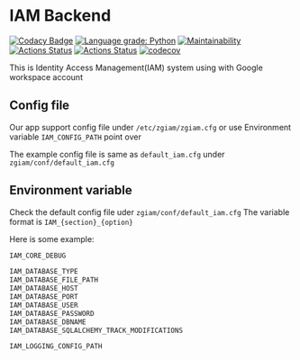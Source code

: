 # IAM Backend

[![Codacy Badge](https://app.codacy.com/project/badge/Grade/40c7e61928a844ff857374bce18dee5d)](https://www.codacy.com/gh/zgzgorg/iam-backend/dashboard?utm_source=github.com&amp;utm_medium=referral&amp;utm_content=zgzgorg/iam-backend&amp;utm_campaign=Badge_Grade)
[![Language grade: Python](https://img.shields.io/lgtm/grade/python/g/zgzgorg/iam-backend.svg?logo=lgtm&logoWidth=18)](https://lgtm.com/projects/g/zgzgorg/iam-backend/context:python)
[![Maintainability](https://api.codeclimate.com/v1/badges/30c4351f9da4107634cf/maintainability)](https://codeclimate.com/github/zgzgorg/iam-backend/maintainability)
[![Actions Status](https://github.com/zgzgorg/iam-backend/workflows/CI/badge.svg)](https://github.com/zgzgorg/iam-backend/actions)
[![Actions Status](https://github.com/zgzgorg/iam-backend/workflows/CodeQL/badge.svg)](https://github.com/zgzgorg/iam-backend/actions)
[![codecov](https://codecov.io/gh/zgzgorg/iam-backend/branch/master/graph/badge.svg?token=IJHGG265W1)](https://codecov.io/gh/zgzgorg/iam-backend)

This is Identity Access Management(IAM) system using with Google workspace account

## Config file

Our app support config file under `/etc/zgiam/zgiam.cfg` or use Environment variable `IAM_CONFIG_PATH` point over

The example config file is same as `default_iam.cfg` under `zgiam/conf/default_iam.cfg`

## Environment variable

Check the default config file uder `zgiam/conf/default_iam.cfg`
The variable format is `IAM_{section}_{option}`

Here is some example:

```txt
IAM_CORE_DEBUG

IAM_DATABASE_TYPE
IAM_DATABASE_FILE_PATH
IAM_DATABASE_HOST
IAM_DATABASE_PORT
IAM_DATABASE_USER
IAM_DATABASE_PASSWORD
IAM_DATABASE_DBNAME
IAM_DATABASE_SQLALCHEMY_TRACK_MODIFICATIONS

IAM_LOGGING_CONFIG_PATH
```
